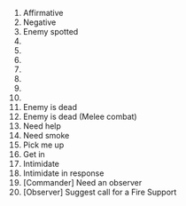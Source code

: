 1. Affirmative
2. Negative
3. Enemy spotted
4. 
5. 
6. 
7. 
8. 
9. 
10. 
11. Enemy is dead
12. Enemy is dead (Melee combat)
13. Need help
14. Need smoke
15. Pick me up
16. Get in
17. Intimidate
18. Intimidate in response
19. [Commander] Need an observer
20. [Observer] Suggest call for a Fire Support